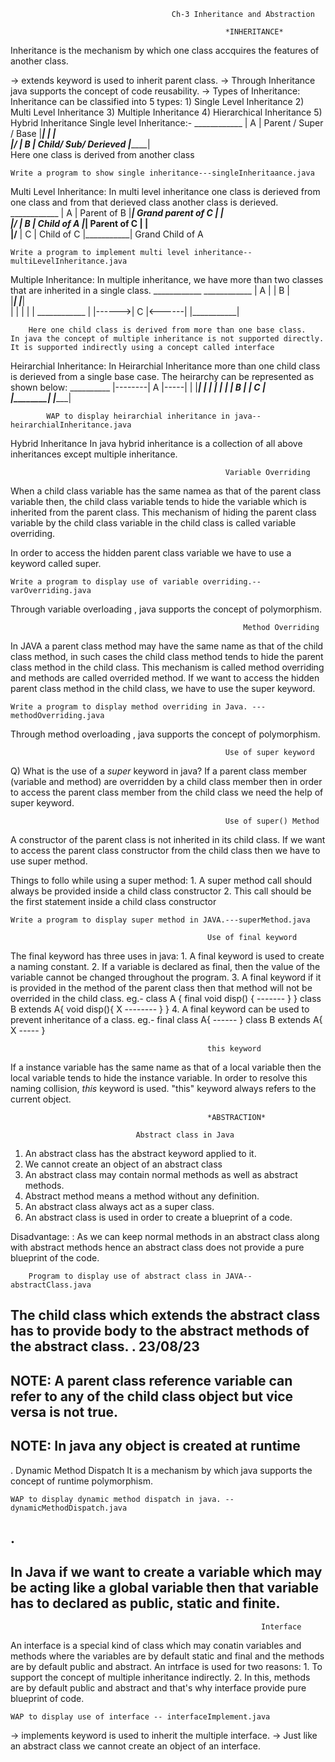                                         Ch-3 Inheritance and Abstraction
                                                    
                                                    *INHERITANCE*
                                        
Inheritance is the mechanism by which one class accquires the features of another class.

-> extends keyword is used to inherit parent class.
-> Through Inheritance java supports the concept of code reusability.
-> Types of Inheritance:
    Inheritance can be classified into 5 types:
        1) Single Level Inheritance
        2) Multi Level Inheritance
        3) Multiple Inheritance
        4) Hierarchical Inheritance
        5) Hybrid Inheritance
Single level Inheritance:-
         ____________
        |   A       | Parent / Super / Base
        |___________|
            |
            |            
         __\|/______
        |   B       | Child/ Sub/ Derieved
        |___________|   
    Here one class is derived from another class
    
    Write a program to show single inheritance---singleInheritaance.java

Multi Level Inheritance: 
    In multi level inheritance one class is derieved from one class and from that derieved class another class is derieved.
        ____________
        |   A       | Parent of B
        |___________|   Grand parent of C
            |
            |            
         __\|/______
        |   B       | Child of A
        |___________| Parent of C
            |
            |            
         __\|/______
        |   C       | Child of C
        |___________| Grand Child of A

    Write a program to implement multi level inheritance--multiLevelInheritance.java

Multiple Inheritance:
    In multiple inheritance, we have more than two classes that are inherited in a single class.
        ____________            ____________
        |   A       |          |   B       |       
        |___________|          |___________|    
            |                           |
            |                           |
            |        ____________       |
            |------>|   C       |<------| 
                    |___________| 
           
        Here one child class is derived from more than one base class.
    In java the concept of multiple inheritance is not supported directly.
    It is supported indirectly using a concept called interface
    
Heirarchial Inheritance: 
    In Heirarchial Inheritance more than one child class is derieved from a single base case.
    The heirarchy can be represented as shown below:
                      __________
            |--------|   A      |-----| 
            |        |__________|     |
            |                         |
        ____|_______            ______|___
        |   B       |          |   C      |       
        |___________|          |__________|    
                                    

            WAP to display heirarchial inheritance in java--heirarchialInheritance.java

Hybrid Inheritance
    In java hybrid inheritance is a collection of all above inheritances except multiple inheritance.

                                                    Variable Overriding

When a child class variable has the same namea as that of the parent class variable then, the child class variable tends to hide the variable which is inherited from the parent class. This mechanism of hiding the parent class variable by the child class variable in the child class is called variable overriding.

In order to access the hidden parent class variable we have to use a keyword called super.

    Write a program to display use of variable overriding.--varOverriding.java

Through variable overloading , java supports the concept of polymorphism.

                                                        Method Overriding

In JAVA a parent class method may have the same name as that of the child class method, in such cases the child class method tends to hide the parent class method in the child class. This mechanism is called method overriding and methods are called overrided method.
If we want to access the hidden parent class method in the child class, we have to use the super keyword.

    Write a program to display method overriding in Java. --- methodOverriding.java

Through method overloading , java supports the concept of polymorphism.
                                                        
                                                    Use of super keyword
Q) What is the use of a *super* keyword in java?
    If a parent class member (variable and method) are overridden by a child class member then in order to access the parent class member from the child class we need the help of super keyword.

                                                    Use of super() Method
                                                    
A constructor of the parent class is not inherited in its child class. If we want to access the parent class constructor from the child class then we have to use super method.

Things to follo while using a super method:
    1. A super method call should always be provided inside a child class constructor
    2. This call should be the first statement inside a child class constructor

    Write a program to display super method in JAVA.---superMethod.java

                                                Use of final keyword
The final keyword has three uses in java:
    1. A final keyword is used to create a naming constant.
    2. If a variable is declared as final, then the value of the variable cannot be changed throughout the program.
    3. A final keyword if it is provided in the method of the parent class then that method will not be overrided in the child class.
        eg.-
            class A
            {
                final void disp()
                {
                    -------
                }
            }
            class B extends A{
                void disp(){     X
                    --------
                }
            }
    4. A final keyword can be used to prevent inheritance of a class.
        eg.-
            final class A{
                ------
            }
            class B extends A{      X
                -----
            }

                                                this keyword
If a instance variable has the same name as that of a local variable then the local variable tends to hide the instance variable. 
In order to resolve this naming collision, *this* keyword is used.
"this" keyword always refers to the current object.

                                                *ABSTRACTION*
                                
                                Abstract class in Java

1. An abstract class has the abstract keyword applied to it.
2. We cannot create an object of an abstract class
3. An abstract class may contain normal methods as well as abstract methods. 
4. Abstract method means a method without any definition.
5. An abstract class always act as a super class.
6. An abstract class is used in order to create a blueprint of a code.

Disadvantage:
    : As we can keep normal methods in an abstract class along with abstract methods hence an abstract class does not provide a pure blueprint of the code.

        Program to display use of abstract class in JAVA--abstractClass.java

The child class which extends the abstract class has to provide body to the abstract methods of the abstract class.
.
23/08/23
---------------------------------
NOTE: A parent class reference variable can refer to any of the child class object but vice versa is not true.
---------------------------------
NOTE: In java any object is created at runtime
---------------------------------
.
                                            Dynamic Method Dispatch
It is a  mechanism by which java supports the concept of runtime polymorphism.

    WAP to display dynamic method dispatch in java. -- dynamicMethodDispatch.java
.                                          
----------------------------
In Java if we want to create a variable which may be acting like a global variable then that variable has to declared as public, static and finite.
----------------------------

                                                            Interface
An interface is a special kind of class which may conatin variables and methods where the variables are by default static and final and the methods are by default public and abstract. 
An intrface is used for two reasons:
        1. To support the concept of multiple inheritance indirectly.
        2. In this, methods are by default public and abstract and that's why interface provide pure blueprint of code.

    WAP to display use of interface -- interfaceImplement.java

-> implements keyword is used to inherit the multiple interface.
-> Just like an abstract class we cannot create an object of an interface.
